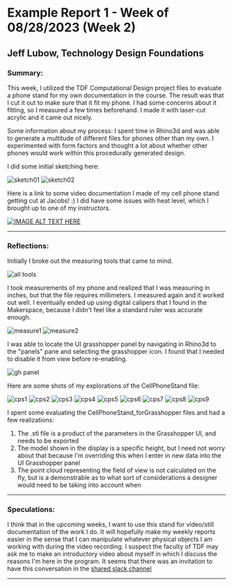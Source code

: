 # Example Report 1 - Week of 08/28/2023 (Week 2)
## Jeff Lubow, Technology Design Foundations

### Summary: 

This week, I utilized the TDF Computational Design project files to evaluate a phone stand for my own documentation in the course.
The result was that I cut it out to make sure that it fit my phone.  I had some concerns about it fitting, so I measured a few times beforehand.  I made it with laser-cut acrylic and it came out nicely.  

Some information about my process:
I spent time in Rhino3d and was able to generate a multitude of different files for phones other than my own.  I experimented with form factors and thought a lot about whether other phones would work within this procedurally generated design.  

I did some initial sketching here:

![sketch01](sketch01.JPG)
![sketch02](sketch02.JPG)

Here is a link to some video documentation I made of my cell phone stand getting cut at Jacobs!  :)
I did have some issues with heat level, which I brought up to one of my instructors.

[![IMAGE ALT TEXT HERE](https://img.youtube.com/vi/FoVW6_42l34/0.jpg)](https://www.youtube.com/watch?v=FoVW6_42l34)


---

### Reflections:

Initially I broke out the measuring tools that came to mind.

![all tools](measuring_tools.JPG)

I took measurements of my phone and realized that I was measuring in inches, but that the file requires millimeters.  I measured again and it worked out well.
I eventually ended up using digital calipers that I found in the Makerspace, because I didn't feel like a standard ruler was accurate enough.

![measure1](measure1.JPG) ![measure2](measure2.JPG)

I was able to locate the UI grasshopper panel by navigating in Rhino3d to the "panels" pane and selecting the grasshopper icon.  I found that I needed to disable it from view before re-enabling.

![gh panel](panels_grasshopper.png)

Here are some shots of my explorations of the CellPhoneStand file:

![cps1](cps_1.png)
![cps2](cps_2.png)
![cps3](cps_3.png)
![cps4](cps_4.png)
![cps5](cps_5.png)
![cps6](cps_6.png)
![cps7](cps_7.png)
![cps8](cps_8.png)
![cps9](cps_9.png)

I spent some evaluating the CellPhoneStand_forGrasshopper files and had a few realizations:

1. The .stl file is a product of the parameters in the Grasshopper UI, and needs to be exported
2. The model shown in the display is a specific height, but I need not worry about that because I'm overriding this when I enter in new data into the UI Grasshopper panel
3. The point cloud representing the field of view is not calculated on the fly, but is a demonstrable as to what sort of considerations a designer would need to be taking into account when 



---

### Speculations:

I think that in the upcoming weeks, I want to use this stand for video/still documentation of the work I do.  It will hopefully make my weekly reports easier in the sense that I can manipulate whatever physical objects I am working with during the video recording.  I suspect the faculty of TDF may ask me to make an introductory video about myself in which I discuss the reasons I'm here in the program.  It seems that there was an invitation to have this conversation in the [shared slack channel](https://berkeleymdes.slack.com/archives/C05JZF3EJUU)

---
